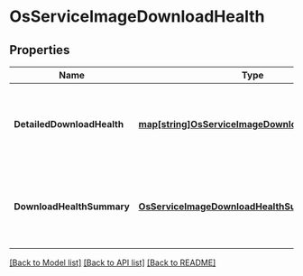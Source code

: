 # OsServiceImageDownloadHealth

## Properties

Name | Type | Description | Notes
------------ | ------------- | ------------- | -------------
**DetailedDownloadHealth** | [**map[string]OsServiceImageDownloadHealthDetails**](OSServiceImageDownloadHealthDetails.md) | This is a map of controllers ID to detailed download health info. | 
**DownloadHealthSummary** | [**OsServiceImageDownloadHealthSummary**](OSServiceImageDownloadHealthSummary.md) | This is a high-level summary of the download health status. | 

[[Back to Model list]](../README.md#documentation-for-models) [[Back to API list]](../README.md#documentation-for-api-endpoints) [[Back to README]](../README.md)


